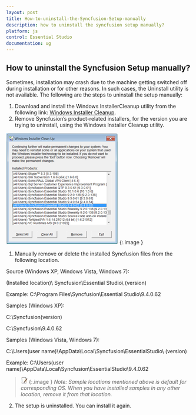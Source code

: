 ```yaml
---
layout: post
title: How-to-uninstall-the-Syncfusion-Setup-manually
description: how to uninstall the syncfusion setup manually?
platform: js
control: Essential Studio
documentation: ug
---
```


## How to uninstall the Syncfusion Setup manually?

Sometimes, installation may crash due to the machine getting switched off during installation or for other reasons. In such cases, the Uninstall utility is not available. The following are the steps to uninstall the setup manually:

1. Download and install the Windows InstallerCleanup utility from the following link:  [Windows Installer Cleanup](http://files2.syncfusion.com/Installs/Support/KB/msicuu2.exe).
2. Remove Syncfusion’s product-related installers, for the version you are trying to uninstall, using the Windows Installer Cleanup utility.



![](How-to-uninstall-the-Syncfusion-Setup-manually_images/How-to-uninstall-the-Syncfusion-Setup-manually_img1.png)
{:.image }


1. Manually remove or delete the installed Syncfusion files from the following location.

Source (Windows XP, Windows Vista, Windows 7): 

(Installed location)\ Syncfusion\Essential Studio\ (version)

Example: C:\Program Files\Syncfusion\Essential Studio\9.4.0.62

Samples (Windows XP): 

C:\Syncfusion\(version)

C:\Syncfusion\9.4.0.62

Samples (Windows Vista, Windows 7):

C:\Users\(user name)\AppData\Local\Syncfusion\EssentialStudio\ (version)

Example: C:\Users\(user name)\AppData\Local\Syncfusion\EssentialStudio\9.4.0.62



> ![](How-to-uninstall-the-Syncfusion-Setup-manually_images/How-to-uninstall-the-Syncfusion-Setup-manually_img2.jpeg)
{:.image }
_Note: Sample locations mentioned above is default for corresponding OS. When you have installed samples in any other location, remove it from that location._

2. The setup is uninstalled. You can install it again.
